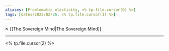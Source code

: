 ```yaml
---
aliases: [Problematic elasticity, <% tp.file.cursor(0) %>]
tags: [dates/2022/02/26, <% tp.file.cursor(1) %>]
---
```

↖️ [[The Sovereign Mind|The Sovereign Mind]]

---
 
<% tp.file.cursor(2) %>
